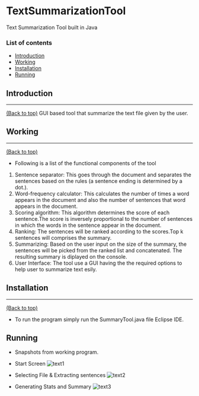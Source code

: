# TextSummarizationTool
Text Summarization Tool built in Java

### List of contents

- [Introduction](#introduction)
- [Working](#working)
- [Installation](#installation)
- [Running](#running)


## Introduction
---
[(Back to top)](#list-of-contents)
GUI based tool that summarize the text file given by the user.

## Working
---
[(Back to top)](#list-of-contents)

- Following is a list of the functional components of the tool

1. Sentence separator:  This goes through the document and separates the sentences based on the rules (a sentence ending is determined by a dot.).
2. Word-frequency calculator: This calculates the number of times a word appears in the document and also the number of sentences that word appears in the document.
3. Scoring algorithm: This algorithm determines the score of each sentence.The score is inversely proportional to the number of sentences in which the words in the sentence appear in the document.
4. Ranking: The sentences will be ranked according to the scores.Top k sentences will comprises the summary.
5. Summarizing: Based on the user input on the size of the summary, the sentences will be picked from the ranked list and concatenated. The resulting summary is diplayed on the console.
6. User Interface: The tool use a GUI having the the required options to help user to summarize text esily.

## Installation
---
[(Back to top)](#list-of-contents)

- To run the program simply run the SummaryTool.java file Eclipse IDE.

## Running


- Snapshots from working program.

- Start Screen
![text1](https://user-images.githubusercontent.com/32899655/87234232-ba172a80-c3ec-11ea-87c5-33c99144de64.png)

- Selecting File & Extracting sentences
![text2](https://user-images.githubusercontent.com/32899655/87234233-bb485780-c3ec-11ea-9421-4e6d44a75d88.png)

- Generating Stats and Summary
![text3](https://user-images.githubusercontent.com/32899655/87234235-bc798480-c3ec-11ea-9191-3d4f58bc3ef8.png)

